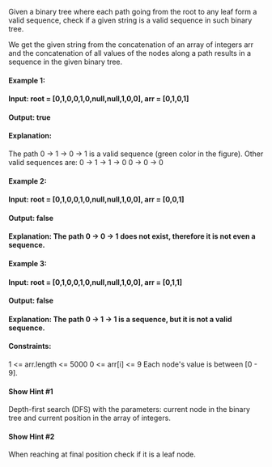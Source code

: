 Given a binary tree where each path going from the root to any leaf form a valid sequence, check if a given string is a valid sequence in such binary tree. 

We get the given string from the concatenation of an array of integers arr and the concatenation of all values of the nodes along a path results in a sequence in the given binary tree.

 

#### Example 1:



#### Input: root = [0,1,0,0,1,0,null,null,1,0,0], arr = [0,1,0,1]
#### Output: true
#### Explanation: 
The path 0 -> 1 -> 0 -> 1 is a valid sequence (green color in the figure). 
Other valid sequences are: 
0 -> 1 -> 1 -> 0 
0 -> 0 -> 0
#### Example 2:



#### Input: root = [0,1,0,0,1,0,null,null,1,0,0], arr = [0,0,1]
#### Output: false 
#### Explanation: The path 0 -> 0 -> 1 does not exist, therefore it is not even a sequence.
#### Example 3:



#### Input: root = [0,1,0,0,1,0,null,null,1,0,0], arr = [0,1,1]
#### Output: false
#### Explanation: The path 0 -> 1 -> 1 is a sequence, but it is not a valid sequence.
 

#### Constraints:

1 <= arr.length <= 5000
0 <= arr[i] <= 9
Each node's value is between [0 - 9].

#### Show Hint #1
Depth-first search (DFS) with the parameters: current node in the binary tree and current position in the array of integers.

#### Show Hint #2
When reaching at final position check if it is a leaf node.
